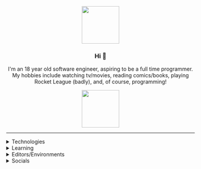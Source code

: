 <div align="center">
  <img src="https://media4.giphy.com/media/Nx0rz3jtxtEre/giphy.gif" width="auto" height="100px">
  <h3>Hi 👋</h3>
  <p>I'm an 18 year old software engineer, aspiring to be a full time programmer. My hobbies include watching tv/movies, reading comics/books, playing Rocket League (badly), and, of course, programming!</p>
  <img src="https://trakt-widgets.herokuapp.com/crxssed/watched/card" width="auto" height="100px">
  <hr>
</div>
<div>
  <details>
    <summary>Technologies</summary>
    <br>
    <img alt="C#" src="https://img.shields.io/badge/c%23%20-%23239120.svg?&style=for-the-badge&logo=c-sharp&logoColor=white"/>
    <img alt=".Net" src="https://img.shields.io/badge/.NET-5C2D91?style=for-the-badge&logo=.net&logoColor=white"/>
    <img alt="Python" src="https://img.shields.io/badge/python%20-%2314354C.svg?&style=for-the-badge&logo=python&logoColor=white"/>
  </details>
  <details>
    <summary>Learning</summary>
    <br>
    <img alt="C++" src="https://img.shields.io/badge/c++%20-%2300599C.svg?&style=for-the-badge&logo=c%2B%2B&ogoColor=white"/>
    <img alt="JavaScript" src="https://img.shields.io/badge/javascript%20-%23323330.svg?&style=for-the-badge&logo=javascript&logoColor=%23F7DF1E"/>
    <img alt="React" src="https://img.shields.io/badge/react%20-%2320232a.svg?&style=for-the-badge&logo=react&logoColor=%2361DAFB"/>
    <img alt="NestJS" src="https://img.shields.io/badge/nestjs%20-%23E0234E.svg?&style=for-the-badge&logo=nestjs&logoColor=white" />
  </details>
  <details>
    <summary>Editors/Environments</summary>
    <br>
    <img alt="Visual Studio" src="https://img.shields.io/badge/Visual%20Studio-5C2D91.svg?&style=for-the-badge&logo=visual-studio&logoColor=white"/>
    <img alt="Visual Studio Code" src="https://img.shields.io/badge/Visual%20Studio%20Code-0078d7.svg?&style=for-the-badge&logo=visual-studio-code&logoColor=white"/>
  </details>
  <details>
    <summary>Socials</summary>
    <br>
    <a href="https://www.instagram.com/crxssed7/"><img alt="Instagram" src="https://img.shields.io/badge/crxssed7%20-%23E4405F.svg?&style=for-the-badge&logo=Instagram&logoColor=white"/></a>
    <a href="https://twitter.com/crxssed7"><img alt="Twitter" src="https://img.shields.io/badge/crxssed7%20-%231DA1F2.svg?&style=for-the-badge&logo=Twitter&logoColor=white"/></a>
    <a href="https://www.twitch.tv/crxssed7"><img alt="Twitch" src="https://img.shields.io/badge/crxssed7%20-%239146FF.svg?&style=for-the-badge&logo=Twitch&logoColor=white"/></a>
    <a href="https://www.youtube.com/channel/UCclO3G-NKAdDJdMVOod_StA"><img alt="Youtube" src="https://img.shields.io/badge/crxssed7%20-%23FF0000.svg?&style=for-the-badge&logo=YouTube&logoColor=white"/></a>
  </details>
</div>
